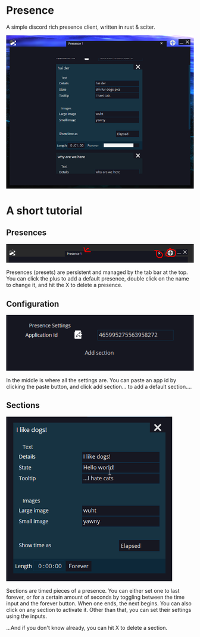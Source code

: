 # Presence

A simple discord rich presence client, written in rust & sciter.

![](.pastes\2018-11-15-19-20-38.png)


# A short tutorial
## Presences
![tabs](.pastes\2018-11-15-19-22-33.png)

Presences (presets) are persistent and managed by the tab bar at the top. You can click the plus to add a default presence, double click on the name to change it, and hit the X to delete a presence.


## Configuration
![settings](.pastes\2018-11-15-19-23-52.png)

In the middle is where all the settings are. You can paste an app id by clicking the paste button, and click add section... to add a default section....

## Sections
![section](.pastes\2018-11-15-19-26-52.png)

Sections are timed pieces of a presence. You can either set one to last forever, or for a certain amount of seconds by toggling between the time input and the forever button. When one ends, the next begins. You can also click on any section to activate it. Other than that, you can set their settings using the inputs.

...And if you don't know already, you can hit X to delete a section.